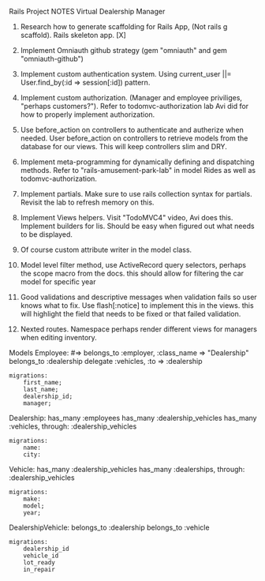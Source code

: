 Rails Project NOTES Virtual Dealership Manager

1. Research how to generate scaffolding for Rails App, (Not rails g scaffold). Rails skeleton app. [X]

2. Implement Omniauth github strategy (gem "omniauth" and gem "omniauth-github")

3. Implement custom authentication system. Using current_user ||= User.find_by(:id => session[:id]) pattern.

4. Implement custom authorization. (Manager and employee priviliges, "perhaps customers?"). Refer to todomvc-authorization lab Avi did for how to properly implement authorization.

5. Use before_action on controllers to authenticate and autherize when needed. User before_action on controllers to retrieve models from the database for our views. This will keep controllers slim and DRY.

6. Implement meta-programming for dynamically defining and dispatching methods. Refer to "rails-amusement-park-lab" in model Rides as well as todomvc-authorization.

7. Implement partials. Make sure to use rails collection syntax for partials. Revisit the lab to refresh memory on this. 

8. Implement Views helpers. Visit "TodoMVC4" video, Avi does this. Implement builders for lis. Should be easy when figured out what needs to be displayed.

9. Of course custom attribute writer in the model class.

10. Model level filter method, use ActiveRecord query selectors, perhaps the scope macro from the docs. this should allow for filtering the car model for specific year

11. Good validations and descriptive messages when validation fails so user knows what to fix. Use flash[:notice] to implement this in the views. this will highlight the field that needs to be fixed or that failed validation.

12. Nexted routes. Namespace perhaps render different views for managers when editing inventory.

Models
Employee:
    #=> belongs_to :employer, :class_name => "Dealership"
    belongs_to :dealership
    delegate :vehicles, :to => :dealership

    migrations:
        first_name;
        last_name;
        dealership_id;
        manager;


Dealership:
    has_many :employees
    has_many :dealership_vehicles
    has_many :vehicles, through: :dealership_vehicles

    migrations:
        name:
        city:


Vehicle:
    has_many :dealership_vehicles
    has_many :dealerships, through: :dealership_vehicles

    migrations:
        make:
        model;
        year;

DealershipVehicle:
    belongs_to :dealership
    belongs_to :vehicle

    migrations:
        dealership_id
        vehicle_id
        lot_ready
        in_repair
        


    

